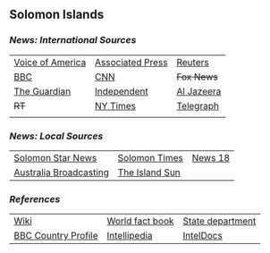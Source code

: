 ## Solomon Islands ##

### _News: International Sources_ ###
|   |   |   |
| --- | --- | --- |
| [Voice of America](https://www.voanews.com/search?search_api_fulltext=Solomon+Islands&type=1&sort_by=publication_time) | [Associated Press](https://apnews.com/SolomonIslands) | [Reuters](https://www.reuters.com/search/news?sortBy=&dateRange=&blob=Solomon+Islands) |
| [BBC](https://www.bbc.com/news/topics/cwlw3xz0145t/solomon-islands) | [CNN](https://www.cnn.com/search/?q=Solomon+Islands&size=10&type=article) | ~~Fox News~~ |
| [The Guardian](https://www.theguardian.com/world/SolomonIslands) | [Independent](https://www.independent.co.uk/topic/Solomon-Islands) | [Al Jazeera](https://www.aljazeera.com/topics/country/Solomon-Islands.html) |
| ~~RT~~ | [NY Times](https://www.nytimes.com/section/world/Solomon-Islands) | [Telegraph](https://www.telegraph.co.uk/Solomon-Islands/) |
|  |  |  |

### _News: Local Sources_ ###
|   |   |   |
| --- | --- | --- |
| [Solomon Star News](https://solomonstarnews.com/) | [Solomon Times](https://www.solomontimes.com/news/latest) | [News 18](https://www.news18.com/newstopics/solomon-islands.html) |
| [Australia Broadcasting](https://www.abc.net.au/news/topic/solomon-islands) | [The Island Sun](https://theislandsun.com.sb/) |  |


### _References_ ###
|   |   |   |
| --- | --- | --- |
| [Wiki](https://en.wikipedia.org/wiki/Solomon_Islands) | [World fact book](https://www.cia.gov/library/publications/resources/the-world-factbook/geos/bp.html) | [State department](https://www.state.gov/countries-areas/solomon-islands/) |
| [BBC Country Profile](https://www.bbc.com/news/world-asia-15896396) | [Intellipedia](https://intellipedia.intelink.gov/wiki/Solomon_Islands) | [IntelDocs](https://inteldocs.intelink.gov/search/folder?q=Solomon+Islands) |
